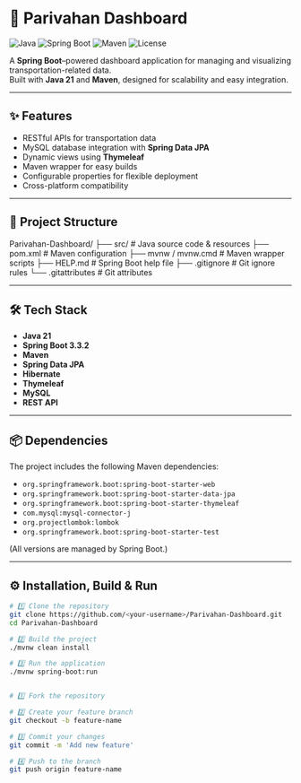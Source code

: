 # 🚗 Parivahan Dashboard

![Java](https://img.shields.io/badge/Java-21-red)
![Spring Boot](https://img.shields.io/badge/Spring%20Boot-3.3.2-brightgreen)
![Maven](https://img.shields.io/badge/Maven-Build-blue)
![License](https://img.shields.io/badge/License-MIT-yellow)

A **Spring Boot**–powered dashboard application for managing and visualizing transportation-related data.  
Built with **Java 21** and **Maven**, designed for scalability and easy integration.

---

## ✨ Features
- RESTful APIs for transportation data
- MySQL database integration with **Spring Data JPA**
- Dynamic views using **Thymeleaf**
- Maven wrapper for easy builds
- Configurable properties for flexible deployment
- Cross-platform compatibility

---

## 📂 Project Structure
Parivahan-Dashboard/
├── src/ # Java source code & resources
├── pom.xml # Maven configuration
├── mvnw / mvnw.cmd # Maven wrapper scripts
├── HELP.md # Spring Boot help file
├── .gitignore # Git ignore rules
└── .gitattributes # Git attributes


---

## 🛠️ Tech Stack
- **Java 21**
- **Spring Boot 3.3.2**
- **Maven**
- **Spring Data JPA**
- **Hibernate**
- **Thymeleaf**
- **MySQL**
- **REST API**

---

## 📦 Dependencies
The project includes the following Maven dependencies:
- `org.springframework.boot:spring-boot-starter-web`
- `org.springframework.boot:spring-boot-starter-data-jpa`
- `org.springframework.boot:spring-boot-starter-thymeleaf`
- `com.mysql:mysql-connector-j`
- `org.projectlombok:lombok`
- `org.springframework.boot:spring-boot-starter-test`

(All versions are managed by Spring Boot.)

---

## ⚙️ Installation, Build & Run
```bash
# 1️⃣ Clone the repository
git clone https://github.com/<your-username>/Parivahan-Dashboard.git
cd Parivahan-Dashboard

# 2️⃣ Build the project
./mvnw clean install

# 3️⃣ Run the application
./mvnw spring-boot:run


# 1️⃣ Fork the repository

# 2️⃣ Create your feature branch
git checkout -b feature-name

# 3️⃣ Commit your changes
git commit -m 'Add new feature'

# 4️⃣ Push to the branch
git push origin feature-name
